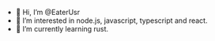 - 👋 Hi, I’m @EaterUsr
- 👀 I’m interested in node.js, javascript, typescript and react.
- 🌱 I’m currently learning rust.
